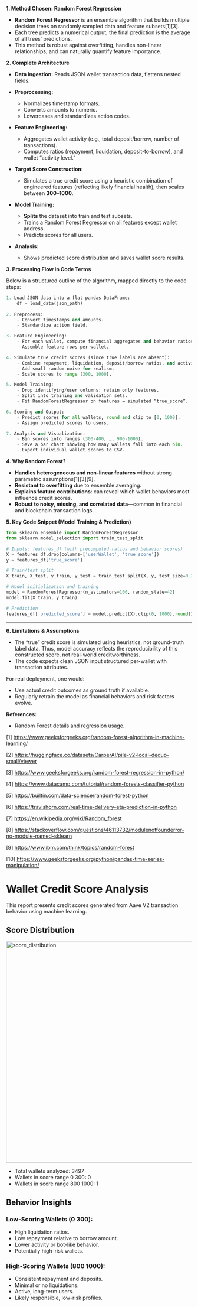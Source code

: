 
**1. Method Chosen: Random Forest Regression**

- **Random Forest Regressor** is an ensemble algorithm that builds multiple decision trees on randomly sampled data and feature subsets[1][3]. 
- Each tree predicts a numerical output; the final prediction is the average of all trees’ predictions.
- This method is robust against overfitting, handles non-linear relationships, and can naturally quantify feature importance.

**2. Complete Architecture**

- **Data ingestion:** Reads JSON wallet transaction data, flattens nested fields.
- **Preprocessing:** 
  - Normalizes timestamp formats.
  - Converts amounts to numeric.
  - Lowercases and standardizes action codes.

- **Feature Engineering:** 
  - Aggregates wallet activity (e.g., total deposit/borrow, number of transactions).
  - Computes ratios (repayment, liquidation, deposit-to-borrow), and wallet “activity level.”

- **Target Score Construction:** 
  - Simulates a true credit score using a heuristic combination of engineered features (reflecting likely financial health), then scales between **300–1000**.
  
- **Model Training:** 
  - **Splits** the dataset into train and test subsets.
  - Trains a Random Forest Regressor on all features except wallet address.
  - Predicts scores for all users.

- **Analysis:** 
  - Shows predicted score distribution and saves wallet score results.

**3. Processing Flow in Code Terms**

Below is a structured outline of the algorithm, mapped directly to the code steps:

```python
1. Load JSON data into a flat pandas DataFrame:
    df = load_data(json_path)
 
2. Preprocess:
    - Convert timestamps and amounts.
    - Standardize action field.

3. Feature Engineering:
    - For each wallet, compute financial aggregates and behavior ratios.
    - Assemble feature rows per wallet.

4. Simulate true credit scores (since true labels are absent):
    - Combine repayment, liquidation, deposit/borrow ratios, and activity level with fixed weights.
    - Add small random noise for realism.
    - Scale scores to range [300, 1000].

5. Model Training:
    - Drop identifying/user columns; retain only features.
    - Split into training and validation sets.
    - Fit RandomForestRegressor on features → simulated “true_score”.

6. Scoring and Output:
    - Predict scores for all wallets, round and clip to [0, 1000].
    - Assign predicted scores to users.

7. Analysis and Visualization:
    - Bin scores into ranges (300-400, …, 900-1000).
    - Save a bar chart showing how many wallets fall into each bin.
    - Export individual wallet scores to CSV.
```

**4. Why Random Forest?**

- **Handles heterogeneous and non-linear features** without strong parametric assumptions[1][3][9].
- **Resistant to overfitting** due to ensemble averaging.
- **Explains feature contributions**: can reveal which wallet behaviors most influence credit scores.
- **Robust to noisy, missing, and correlated data**—common in financial and blockchain transaction logs.

**5. Key Code Snippet (Model Training & Prediction)**
```python
from sklearn.ensemble import RandomForestRegressor
from sklearn.model_selection import train_test_split

# Inputs: features_df (with precomputed ratios and behavior scores)
X = features_df.drop(columns=['userWallet', 'true_score'])
y = features_df['true_score']

# Train/test split
X_train, X_test, y_train, y_test = train_test_split(X, y, test_size=0.2, random_state=42)

# Model initialization and training
model = RandomForestRegressor(n_estimators=100, random_state=42)
model.fit(X_train, y_train)

# Prediction
features_df['predicted_score'] = model.predict(X).clip(0, 1000).round(2)
```
---

**6. Limitations & Assumptions**
- The “true” credit score is simulated using heuristics, not ground-truth label data. Thus, model accuracy reflects the reproducibility of this constructed score, not real-world creditworthiness.
- The code expects clean JSON input structured per-wallet with transaction attributes.

For real deployment, one would:
- Use actual credit outcomes as ground truth if available.
- Regularly retrain the model as financial behaviors and risk factors evolve.

**References:**
- Random Forest details and regression usage.

[1] https://www.geeksforgeeks.org/random-forest-algorithm-in-machine-learning/

[2] https://huggingface.co/datasets/CarperAI/pile-v2-local-dedup-small/viewer

[3] https://www.geeksforgeeks.org/random-forest-regression-in-python/

[4] https://www.datacamp.com/tutorial/random-forests-classifier-python

[5] https://builtin.com/data-science/random-forest-python

[6] https://travishorn.com/real-time-delivery-eta-prediction-in-python

[7] https://en.wikipedia.org/wiki/Random_forest

[8] https://stackoverflow.com/questions/46113732/modulenotfounderror-no-module-named-sklearn

[9] https://www.ibm.com/think/topics/random-forest

[10] https://www.geeksforgeeks.org/python/pandas-time-series-manipulation/


# Wallet Credit Score Analysis

This report presents credit scores generated from Aave V2 transaction behavior using machine learning.

## Score Distribution


<img width="1000" height="600" alt="score_distribution" src="https://github.com/user-attachments/assets/cab13d52-5adf-4cc0-9c03-4342ef6d35ff" />

- Total wallets analyzed: 3497
- Wallets in score range 0 300: 0
- Wallets in score range 800 1000: 1

## Behavior Insights

### Low-Scoring Wallets (0 300):
- High liquidation ratios.
- Low repayment relative to borrow amount.
- Lower activity or bot-like behavior.
- Potentially high-risk wallets.

### High-Scoring Wallets (800 1000):
- Consistent repayment and deposits.
- Minimal or no liquidations.
- Active, long-term users.
- Likely responsible, low-risk profiles.

